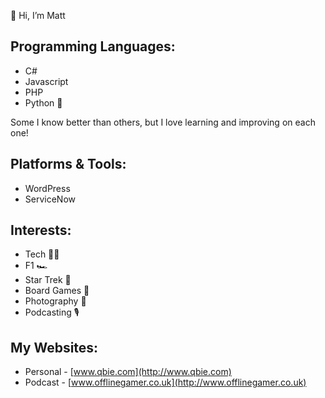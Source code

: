 👋 Hi, I’m Matt

## Programming Languages:
- C#
- Javascript
- PHP
- Python 🐍

Some I know better than others, but I love learning and improving on each one!

## Platforms & Tools:
- WordPress
- ServiceNow

## Interests:
- Tech 👨‍💻
- F1 🏎
- Star Trek 🖖
- Board Games 🎲
- Photography 📸
- Podcasting 🎙

## My Websites:
- Personal - [www.qbie.com](http://www.qbie.com)
- Podcast - [www.offlinegamer.co.uk](http://www.offlinegamer.co.uk)
